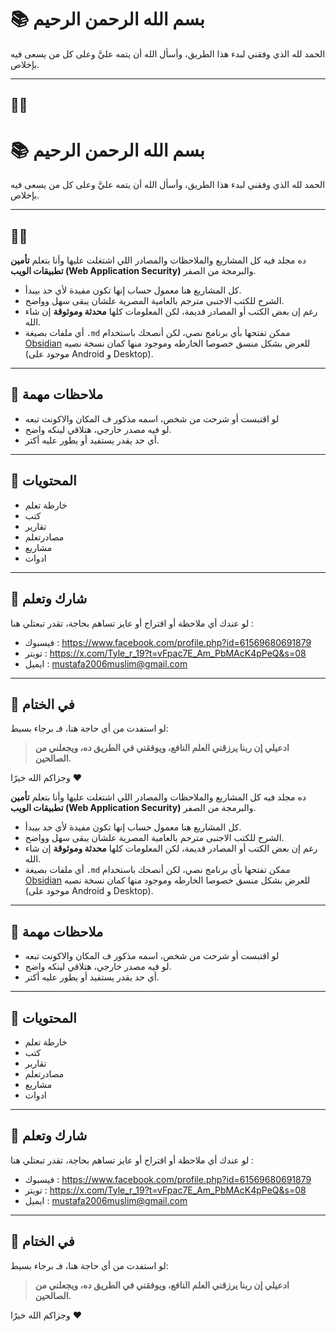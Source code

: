 
# 📚 بسم الله الرحمن الرحيم

الحمد لله الذي وفقني لبدء هذا الطريق، وأسأل الله أن يتمه عليَّ وعلى كل من يسعى فيه بإخلاص.

---

## 👨‍💻 
# 📚 بسم الله الرحمن الرحيم

الحمد لله الذي وفقني لبدء هذا الطريق، وأسأل الله أن يتمه عليَّ وعلى كل من يسعى فيه بإخلاص.

---

## 👨‍💻 

ده مجلد فيه كل المشاريع والملاحظات والمصادر اللي اشتغلت عليها وأنا بتعلم **تأمين تطبيقات الويب (Web Application Security)** والبرمجة من الصفر.

- كل المشاريع هنا معمول حساب إنها تكون مفيدة لأي حد بيبدأ.
- الشرح للكتب الاجنبى مترجم بالعامية المصرية علشان يبقى سهل وواضح.
- رغم إن بعض الكتب أو المصادر قديمة، لكن المعلومات كلها **محدثة وموثوقة** إن شاء الله.
- أي ملفات بصيغة `.md` ممكن تفتحها بأي برنامج نصي، لكن أنصحك باستخدام [Obsidian](https://obsidian.md/) للعرض بشكل منسق خصوصا الخارطه وموجود منها كمان نسخة نصيه (موجود على Android و Desktop).

---

## 🔖 ملاحظات مهمة

- لو اقتبست أو شرحت من شخص، اسمه مذكور ف المكان والاكونت تبعه
- لو فيه مصدر خارجي، هتلاقي لينكه واضح.
- أي حد يقدر يستفيد أو يطور عليه أكتر.

---

## 🧪 المحتويات 

- خارطة تعلم
- كتب 
- تقارير
- مصادرتعلم
- مشاريع 
- ادوات 

---

## 🤝 شارك وتعلم

لو عندك أي ملاحظة أو اقتراح أو عايز تساهم بحاجة، تقدر تبعتلي هنا :

- فيسبوك :  https://www.facebook.com/profile.php?id=61569680691879
- تويتر : https://x.com/Tyle_r_19?t=vFpac7E_Am_PbMAcK4pPeQ&s=08
- ايميل : mustafa2006muslim@gmail.com

---

## 🤲 في الختام

لو استفدت من أي حاجة هنا، فـ برجاء بسيط:
> **ادعيلي إن ربنا يرزقني العلم النافع، ويوفقني في الطريق ده، ويجعلني من الصالحين.**

وجزاكم الله خيرًا ❤️

ده مجلد فيه كل المشاريع والملاحظات والمصادر اللي اشتغلت عليها وأنا بتعلم **تأمين تطبيقات الويب (Web Application Security)** والبرمجة من الصفر.

- كل المشاريع هنا معمول حساب إنها تكون مفيدة لأي حد بيبدأ.
- الشرح للكتب الاجنبى مترجم بالعامية المصرية علشان يبقى سهل وواضح.
- رغم إن بعض الكتب أو المصادر قديمة، لكن المعلومات كلها **محدثة وموثوقة** إن شاء الله.
- أي ملفات بصيغة `.md` ممكن تفتحها بأي برنامج نصي، لكن أنصحك باستخدام [Obsidian](https://obsidian.md/) للعرض بشكل منسق خصوصا الخارطه وموجود منها كمان نسخة نصيه (موجود على Android و Desktop).

---

## 🔖 ملاحظات مهمة

- لو اقتبست أو شرحت من شخص، اسمه مذكور ف المكان والاكونت تبعه
- لو فيه مصدر خارجي، هتلاقي لينكه واضح.
- أي حد يقدر يستفيد أو يطور عليه أكتر.

---

## 🧪 المحتويات 

- خارطة تعلم
- كتب 
- تقارير
- مصادرتعلم
- مشاريع 
- ادوات 

---

## 🤝 شارك وتعلم

لو عندك أي ملاحظة أو اقتراح أو عايز تساهم بحاجة، تقدر تبعتلي هنا :

- فيسبوك :  https://www.facebook.com/profile.php?id=61569680691879
- تويتر : https://x.com/Tyle_r_19?t=vFpac7E_Am_PbMAcK4pPeQ&s=08
- ايميل : mustafa2006muslim@gmail.com

---

## 🤲 في الختام

لو استفدت من أي حاجة هنا، فـ برجاء بسيط:
> **ادعيلي إن ربنا يرزقني العلم النافع، ويوفقني في الطريق ده، ويجعلني من الصالحين.**

وجزاكم الله خيرًا ❤️
